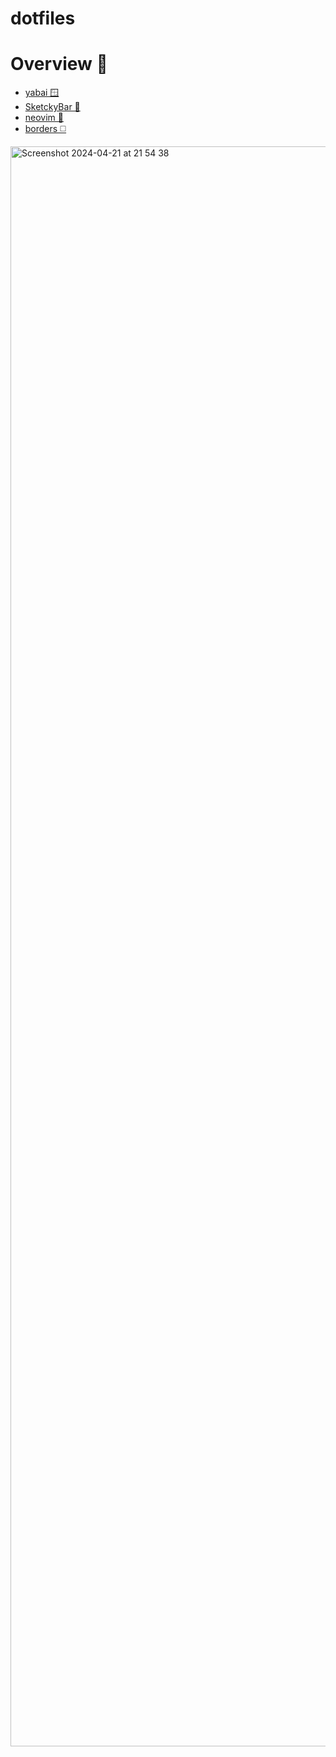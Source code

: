 # dotfiles

# Overview 🥞

- [yabai 🪟](https://github.com/koekeishiya/yabai)
- [SketckyBar 🎨](https://github.com/FelixKratz/SketchyBar)
- [neovim 💬](https://github.com/neovim/neovim)
- [borders ◻️](https://github.com/FelixKratz/JankyBorders)

<img width="2560" alt="Screenshot 2024-04-21 at 21 54 38" src="https://github.com/3seoksw/dotfiles/assets/97219959/24962e18-4d5b-4477-95ef-ce6f4a650647">
